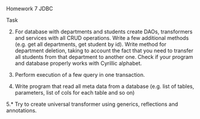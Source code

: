 
Homework 7
JDBC

Task

2. For database with departments and students create DAOs, transformers and services with all CRUD operations. 
Write a few additional methods (e.g. get all departments, get student by id). 
Write method for department deletion, taking to account the fact that you need to transfer all students from that department to another one. 
Check if your program and database properly works with Cyrillic alphabet.

3. Perform execution of a few query in one transaction. 

4. Write program that read all meta data from a database (e.g. list of tables, parameters, list of cols for each table and so on)

5.* Try to create universal transformer using generics, reflections and annotations.
